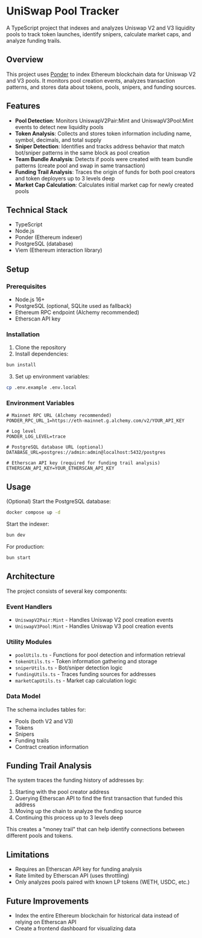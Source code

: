 # UniSwap Pool Tracker

A TypeScript project that indexes and analyzes Uniswap V2 and V3 liquidity pools to track token launches, identify snipers, calculate market caps, and analyze funding trails.

## Overview

This project uses [Ponder](https://ponder.sh/) to index Ethereum blockchain data for Uniswap V2 and V3 pools. It monitors pool creation events, analyzes transaction patterns, and stores data about tokens, pools, snipers, and funding sources.

## Features

- **Pool Detection**: Monitors UniswapV2Pair:Mint and UniswapV3Pool:Mint events to detect new liquidity pools
- **Token Analysis**: Collects and stores token information including name, symbol, decimals, and total supply
- **Sniper Detection**: Identifies and tracks address behavior that match bot/sniper patterns in the same block as pool creation
- **Team Bundle Analysis**: Detects if pools were created with team bundle patterns (create pool and swap in same transaction)
- **Funding Trail Analysis**: Traces the origin of funds for both pool creators and token deployers up to 3 levels deep
- **Market Cap Calculation**: Calculates initial market cap for newly created pools

## Technical Stack

- TypeScript
- Node.js
- Ponder (Ethereum indexer)
- PostgreSQL (database)
- Viem (Ethereum interaction library)

## Setup

### Prerequisites

- Node.js 16+
- PostgreSQL (optional, SQLite used as fallback)
- Ethereum RPC endpoint (Alchemy recommended)
- Etherscan API key

### Installation

1. Clone the repository
2. Install dependencies:
```bash
bun install
```
3. Set up environment variables:
```bash
cp .env.example .env.local
```

### Environment Variables

```
# Mainnet RPC URL (Alchemy recommended)
PONDER_RPC_URL_1=https://eth-mainnet.g.alchemy.com/v2/YOUR_API_KEY

# Log level
PONDER_LOG_LEVEL=trace

# PostgreSQL database URL (optional)
DATABASE_URL=postgres://admin:admin@localhost:5432/postgres

# Etherscan API key (required for funding trail analysis)
ETHERSCAN_API_KEY=YOUR_ETHERSCAN_API_KEY
```

## Usage

(Optional) Start the PostgreSQL database:

```bash
docker compose up -d
```

Start the indexer:

```bash
bun dev
```

For production:

```bash
bun start
```

## Architecture

The project consists of several key components:

### Event Handlers

- `UniswapV2Pair:Mint` - Handles Uniswap V2 pool creation events
- `UniswapV3Pool:Mint` - Handles Uniswap V3 pool creation events

### Utility Modules

- `poolUtils.ts` - Functions for pool detection and information retrieval
- `tokenUtils.ts` - Token information gathering and storage
- `sniperUtils.ts` - Bot/sniper detection logic
- `fundingUtils.ts` - Traces funding sources for addresses
- `marketCapUtils.ts` - Market cap calculation logic

### Data Model

The schema includes tables for:

- Pools (both V2 and V3)
- Tokens
- Snipers
- Funding trails
- Contract creation information

## Funding Trail Analysis

The system traces the funding history of addresses by:

1. Starting with the pool creator address
2. Querying Etherscan API to find the first transaction that funded this address
3. Moving up the chain to analyze the funding source
4. Continuing this process up to 3 levels deep

This creates a "money trail" that can help identify connections between different pools and tokens.

## Limitations

- Requires an Etherscan API key for funding analysis
- Rate limited by Etherscan API (uses throttling)
- Only analyzes pools paired with known LP tokens (WETH, USDC, etc.)

## Future Improvements

- Index the entire Ethereum blockchain for historical data instead of relying on Etherscan API
- Create a frontend dashboard for visualizing data